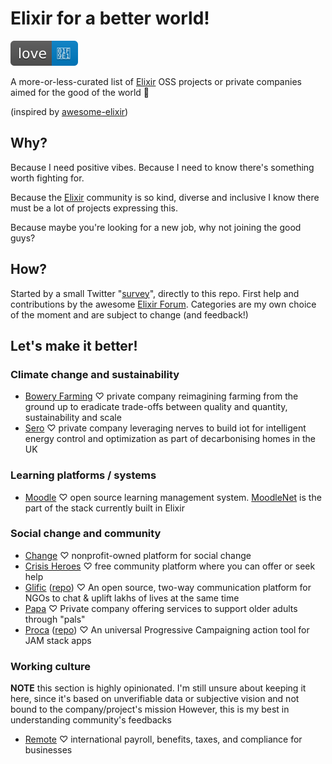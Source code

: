 # Elixir for a better world!

![Make it better!](./media/love-blue.svg)

A more-or-less-curated list of [Elixir](https://elixir-lang.org/) OSS projects or private companies aimed for the good of the world 🧡

(inspired by [awesome-elixir](https://github.com/h4cc/awesome-elixir/))

## Why?

Because I need positive vibes. Because I need to know there's something worth fighting for.

Because the [Elixir](https://elixir-lang.org/) community is so kind, diverse and inclusive I know there must be a lot of projects expressing this.

Because maybe you're looking for a new job, why not joining the good guys?

## How?

Started by a small Twitter "[survey](https://twitter.com/zoten_deschain/status/1490436544221614081)", directly to this repo.
First help and contributions by the awesome [Elixir Forum](https://elixirforum.com/t/elixir-for-a-better-world/45910).
Categories are my own choice of the moment and are subject to change (and feedback!)

## Let's make it better!

### Climate change and sustainability

 * [Bowery Farming](https://boweryfarming.com) ♡ private company reimagining farming from the ground up to eradicate trade-offs between quality and quantity, sustainability and scale
 * [Sero](https://sero.life/) ♡ private company leveraging nerves to build iot for intelligent energy control and optimization as part of decarbonising homes in the UK


### Learning platforms / systems

 * [Moodle](https://moodle.com/) ♡ open source learning management system. [MoodleNet](https://docs.moodle.org/dev/MoodleNet/tech/stack#Rationale_for_choosing_Elixir_for_the_MoodleNet_back-end) is the part of the stack currently built in Elixir

### Social change and community

 * [Change](https://www.change.org/) ♡ nonprofit-owned platform for social change
 * [Crisis Heroes](https://www.crisisheroes.com/) ♡ free community platform where you can offer or seek help
 * [Glific](https://glific.org/) ([repo](https://github.com/glific/glific)) ♡ An open source, two-way communication platform for NGOs to chat & uplift lakhs of lives at the same time
 * [Papa](https://www.papa.com) ♡ Private company offering services to support older adults through "pals"
 * [Proca](https://proca.app/) ([repo](https://github.com/fixthestatusquo/proca-server/tree/main/proca)) ♡ An universal Progressive Campaigning action tool for JAM stack apps

### Working culture

**NOTE** this section is highly opinionated. I'm still unsure about keeping it here, since it's based on unverifiable data or subjective vision and not bound to the company/project's mission
However, this is my best in understanding community's feedbacks

 * [Remote](https://remote.com/) ♡ international payroll, benefits, taxes, and compliance for businesses
